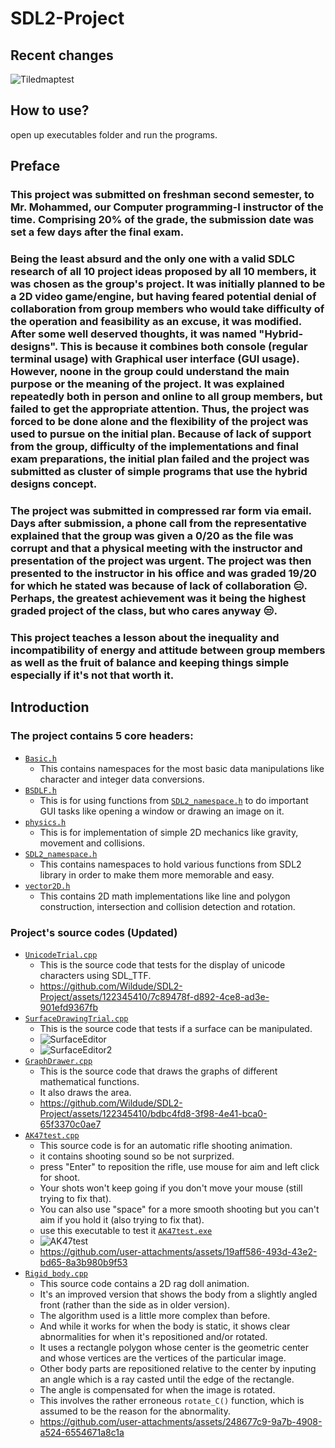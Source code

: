 # SDL2-Project
## Recent changes
![Tiledmaptest](https://github.com/user-attachments/assets/7398e04b-d3b7-40fb-9feb-618737d5c7fb)
## How to use?
open up executables folder and run the programs.
## Preface
### This project was submitted on freshman second semester, to Mr. Mohammed, our Computer programming-I instructor of the time. Comprising 20% of the grade, the submission date was set a few days after the final exam.
### Being the least absurd and the only one with a valid SDLC research of all 10 project ideas proposed by all 10 members, it was chosen as the group's project. It was initially planned to be a 2D video game/engine, but having feared potential denial of collaboration from group members who would take difficulty of the operation and feasibility as an excuse, it was modified. After some well deserved thoughts, it was named "Hybrid-designs". This is because it combines both console (regular terminal usage) with Graphical user interface (GUI usage). However, noone in the group could understand the main purpose or the meaning of the project. It was explained repeatedly both in person and online to all group members, but failed to get the appropriate attention. Thus, the project was forced to be done alone and the flexibility of the project was used to pursue on the initial plan. Because of lack of support from the group, difficulty of the implementations and final exam preparations, the initial plan failed and the project was submitted as cluster of simple programs that use the hybrid designs concept.
### The project was submitted in compressed rar form via email. Days after submission, a phone call from the representative explained that the group was given a 0/20 as the file was corrupt and that a physical meeting with the instructor and presentation of the project was urgent. The project was then presented to the instructor in his office and was graded 19/20 for which he stated was because of lack of collaboration 😑. Perhaps, the greatest achievement was it being the highest graded project of the class, but who cares anyway 😒.
### This project teaches a lesson about the inequality and incompatibility of energy and attitude between group members as well as the fruit of balance and keeping things simple especially if it's not that worth it.
## Introduction
### The project contains 5 core headers:
- <a href = "https://github.com/Wildude/SDL2-Project/blob/main/Files/Headers/Basic.h">`Basic.h`</a>
  - This contains namespaces for the most basic data manipulations like character and integer data conversions.
- <a href = "https://github.com/Wildude/SDL2-Project/blob/main/Files/Headers/BSDLF.h">`BSDLF.h`</a>
  - This is for using functions from <a href = "https://github.com/Wildude/SDL2-Project/blob/main/Files/Headers/SDL2_namespace.h">`SDL2_namespace.h`</a> to do important GUI tasks like opening a window or drawing an image on it.
- <a href = "https://github.com/Wildude/SDL2-Project/blob/main/Files/Headers/physics.h">`physics.h`</a>
  - This is for implementation of simple 2D mechanics like gravity, movement and collisions.
- <a href = "https://github.com/Wildude/SDL2-Project/blob/main/Files/Headers/SDL2_namespace.h">`SDL2_namespace.h`</a>
  - This contains namespaces to hold various functions from SDL2 library in order to make them more memorable and easy.
- <a href = "https://github.com/Wildude/SDL2-Project/blob/main/Files/Headers/vector2D.h">`vector2D.h`</a>
  - This contains 2D math implementations like line and polygon construction, intersection and collision detection and rotation.
### Project's source codes (Updated)
- <a href = "https://github.com/Wildude/SDL2-Project/blob/main/source_codes/UnicodeTrial.cpp">`UnicodeTrial.cpp`</a>
  - This is the source code that tests for the display of unicode characters using SDL_TTF.
  - https://github.com/Wildude/SDL2-Project/assets/122345410/7c89478f-d892-4ce8-ad3e-901efd9367fb
- <a href = "https://github.com/Wildude/SDL2-Project/blob/main/source_codes/SurfaceDrawingTrial.cpp">`SurfaceDrawingTrial.cpp`</a>
  - This is the source code that tests if a surface can be manipulated.
  - ![SurfaceEditor](https://github.com/Wildude/SDL2-Project/assets/122345410/5ea825ad-2712-4e34-8d5c-147fc4284d35)
  - ![SurfaceEditor2](https://github.com/Wildude/SDL2-Project/assets/122345410/aee43dfa-0174-47b6-8657-ea557a854b83)
- <a href = "https://github.com/Wildude/SDL2-Project/blob/main/source_codes/GraphDrawer.cpp">`GraphDrawer.cpp`</a>
  - This is the source code that draws the graphs of different mathematical functions.
  - It also draws the area.
  - https://github.com/Wildude/SDL2-Project/assets/122345410/bdbc4fd8-3f98-4e41-bca0-65f3370c0ae7
- <a href = "https://github.com/Wildude/SDL2-Project/blob/main/source_codes/AK47test.cpp">`AK47test.cpp`</a>
  - This source code is for an automatic rifle shooting animation.
  - it contains shooting sound so be not surprized.
  - press "Enter" to reposition the rifle, use mouse for aim and left click for shoot.
  - Your shots won't keep going if you don't move your mouse (still trying to fix that).
  - You can also use "space" for a more smooth shooting but you can't aim if you hold it (also trying to fix that).
  - use this executable to test it <a href = "https://github.com/Wildude/SDL2-Project/blob/main/Executables/AK47test.exe">`AK47test.exe`</a>
  - ![AK47test](https://github.com/user-attachments/assets/d0195a88-ee2f-4e77-bd4a-e18709065052)
  - https://github.com/user-attachments/assets/19aff586-493d-43e2-bd65-8a3b980b9f53
- <a href = "https://github.com/Wildude/SDL2-Project/blob/main/source_codes/Rigid_body.cpp">`Rigid_body.cpp`</a>
  - This source code contains a 2D rag doll animation.
  - It's an improved version that shows the body from a slightly angled front (rather than the side as in older version).
  - The algorithm used is a little more complex than before.
  - And while it works for when the body is static, it shows clear abnormalities for when it's repositioned and/or rotated.
  - It uses a rectangle polygon whose center is the geometric center and whose vertices are the vertices of the particular image.
  - Other body parts are repositioned relative to the center by inputing an angle which is a ray casted until the edge of the rectangle.
  - The angle is compensated for when the image is rotated.
  - This involves the rather erroneous `rotate_C()` function, which is assumed to be the reason for the abnormality.
  - https://github.com/user-attachments/assets/248677c9-9a7b-4908-a524-6554671a8c1a

